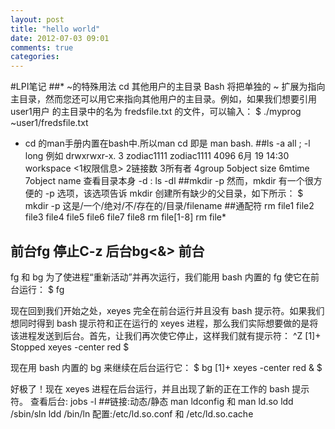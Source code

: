 ```yaml
---
layout: post
title: "hello world"
date: 2012-07-03 09:01
comments: true
categories: 
---
```


#LPI笔记
##* ~的特殊用法 cd
其他用户的主目录
Bash 将把单独的 ~ 扩展为指向主目录，然而您还可以用它来指向其他用户的主目录。例如，如果我们想要引用 user1用户 的主目录中的名为 fredsfile.txt 的文件，可以输入：
$ ./myprog ~user1/fredsfile.txt
* cd 的man手册内置在bash中.所以man cd 即是 man bash.
##ls
-a all ; -l long 例如
drwxrwxr-x.  3 zodiac1111 zodiac1111  4096 6月  19 14:30 workspace
<1权限信息> 2链接数 3所有者 4group 5object size 6mtime 7object name
查看目录本身 -d : ls -dl
##mkdir -p
然而，mkdir 有一个很方便的 -p 选项，该选项告诉 mkdir 创建所有缺少的父目录，如下所示：
$ mkdir -p 这是/一个/绝对/不/存在的/目录/filename
##通配符
rm file1 file2 file3 file4 file5 file6 file7 file8
rm file[1-8]
rm file*
## 前台fg 停止C-z 后台bg<&> 前台
fg 和 bg
为了使进程“重新活动”并再次运行，我们能用 bash 内置的 fg 使它在前台运行：
$ fg

现在回到我们开始之处，xeyes 完全在前台运行并且没有 bash 提示符。如果我们想同时得到 bash 提示符和正在运行的 xeyes 进程，那么我们实际想要做的是将该进程发送到后台。首先，让我们再次使它停止，这样我们就有提示符：
^Z
[1]+  Stopped                 xeyes -center red
$

现在用 bash 内置的 bg 来继续在后台运行它：
$ bg
[1]+ xeyes -center red &
$

好极了！现在 xeyes 进程在后台运行，并且出现了新的正在工作的 bash 提示符。
查看后台: jobs -l
##链接:动态/静态
 man ldconfig 和 man ld.so
ldd /sbin/sln
ldd /bin/ln
配置:/etc/ld.so.conf 和 /etc/ld.so.cache
